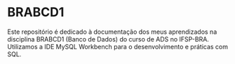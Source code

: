 # BRABCD1
Este repositório é dedicado à documentação dos meus aprendizados na disciplina BRABCD1 (Banco de Dados) do curso de ADS no IFSP-BRA. Utilizamos a IDE MySQL Workbench para o desenvolvimento e práticas com SQL.
